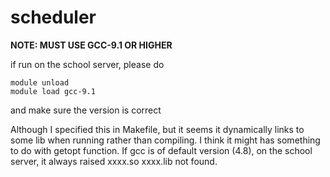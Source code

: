 # scheduler

**NOTE: MUST USE GCC-9.1 OR HIGHER**

if run on the school server, please do
```$xslt
module unload
module load gcc-9.1
```
and make sure the version is correct

Although I specified this in Makefile, but it seems it dynamically 
links to some lib when running rather than compiling. I think it might has
something to do with getopt function. If gcc is of default version (4.8), 
on the school server, it always raised xxxx.so xxxx.lib not found.